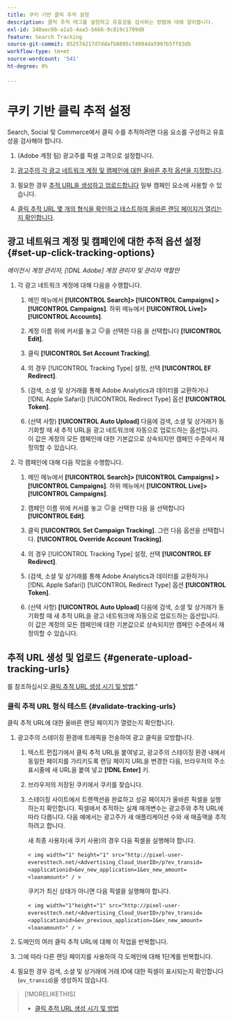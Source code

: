 ```yaml
---
title: 쿠키 기반 클릭 추적 설정
description: 클릭 추적 태그를 설정하고 유효성을 검사하는 방법에 대해 알아봅니다.
exl-id: 340aec08-a1a5-4aa5-b666-9c819c1709d0
feature: Search Tracking
source-git-commit: 052574217d7ddafb8895c74094da5997b5ff83db
workflow-type: tm+mt
source-wordcount: '541'
ht-degree: 0%

---
```


# 쿠키 기반 클릭 추적 설정

Search, Social 및 Commerce에서 클릭 수를 추적하려면 다음 요소를 구성하고 유효성을 검사해야 합니다.

1. (Adobe 계정 팀) 광고주를 픽셀 고객으로 설정합니다.

1. [광고주의 각 광고 네트워크 계정 및 캠페인에 대한 올바른 추적 옵션을 지정합니다](#set-up-click-tracking-options).

1. 필요한 경우 [추적 URL을 생성하고 업로드합니다](#generate-upload-tracking-urls) 일부 캠페인 요소에 사용할 수 있습니다.

1. [클릭 추적 URL 몇 개의 형식을 확인하고 테스트하여 올바른 랜딩 페이지가 열리는지 확인합니다](#validate-tracking-urls).

## 광고 네트워크 계정 및 캠페인에 대한 추적 옵션 설정 {#set-up-click-tracking-options}

*에이전시 계정 관리자, [!DNL Adobe] 계정 관리자 및 관리자 역할만*

1. 각 광고 네트워크 계정에 대해 다음을 수행합니다.

   1. 메인 메뉴에서 **[!UICONTROL Search]> [!UICONTROL Campaigns] >[!UICONTROL Campaigns]**. 하위 메뉴에서 **[!UICONTROL Live]>[!UICONTROL Accounts]**.

   1. 계정 이름 위에 커서를 놓고 ![메뉴 아이콘](/help/search-social-commerce/assets/arrow-dropdown-menu.png "메뉴 아이콘")을 선택한 다음 을 선택합니다 **[!UICONTROL Edit]**.

   1. 클릭 **[!UICONTROL Set Account Tracking]**.

   1. 의 경우 [!UICONTROL Tracking Type] 설정, 선택 **[!UICONTROL EF Redirect]**.

   1. (검색, 소셜 및 상거래를 통해 Adobe Analytics과 데이터를 교환하거나 [!DNL Apple Safari]) [!UICONTROL Redirect Type] 옵션 **[!UICONTROL Token]**.

   1. (선택 사항) **[!UICONTROL Auto Upload]** 다음에 검색, 소셜 및 상거래가 동기화할 때 새 추적 URL을 광고 네트워크에 자동으로 업로드하는 옵션입니다. 이 값은 계정의 모든 캠페인에 대한 기본값으로 상속되지만 캠페인 수준에서 재정의할 수 있습니다.

1. 각 캠페인에 대해 다음 작업을 수행합니다.

   1. 메인 메뉴에서 **[!UICONTROL Search]> [!UICONTROL Campaigns] >[!UICONTROL Campaigns]**. 하위 메뉴에서 **[!UICONTROL Live]>[!UICONTROL Campaigns]**.

   1. 캠페인 이름 위에 커서를 놓고 ![메뉴 아이콘](/help/search-social-commerce/assets/arrow-dropdown-menu.png "메뉴 아이콘")을 선택한 다음 을 선택합니다 **[!UICONTROL Edit]**.

   1. 클릭 **[!UICONTROL Set Campaign Tracking]**. 그런 다음 옵션을 선택합니다. **[!UICONTROL Override Account Tracking]**.

   1. 의 경우 [!UICONTROL Tracking Type] 설정, 선택 **[!UICONTROL EF Redirect]**.

   1. (검색, 소셜 및 상거래를 통해 Adobe Analytics과 데이터를 교환하거나 [!DNL Apple Safari]) [!UICONTROL Redirect Type] 옵션 **[!UICONTROL Token]**.

   1. (선택 사항) **[!UICONTROL Auto Upload]** 다음에 검색, 소셜 및 상거래가 동기화할 때 새 추적 URL을 광고 네트워크에 자동으로 업로드하는 옵션입니다. 이 값은 계정의 모든 캠페인에 대한 기본값으로 상속되지만 캠페인 수준에서 재정의할 수 있습니다.

## 추적 URL 생성 및 업로드 {#generate-upload-tracking-urls}

를 참조하십시오.[클릭 추적 URL 생성 시기 및 방법](/help/search-social-commerce/tracking/click-tracking-ways-to-generate.md).&quot;

### 클릭 추적 URL 형식 테스트 {#validate-tracking-urls}

클릭 추적 URL에 대한 올바른 랜딩 페이지가 열렸는지 확인합니다.

1. 광고주의 스테이징 환경에 트래픽을 전송하여 광고 클릭을 모방합니다.

   1. 텍스트 편집기에서 클릭 추적 URL을 붙여넣고, 광고주의 스테이징 환경 내에서 동일한 페이지를 가리키도록 랜딩 페이지 URL을 변경한 다음, 브라우저의 주소 표시줄에 새 URL을 붙여 넣고 **[!DNL Enter]** 키.

   1. 브라우저의 저장된 쿠키에서 쿠키를 찾습니다.

   1. 스테이징 사이트에서 트랜잭션을 완료하고 성공 페이지가 올바른 픽셀을 실행하는지 확인합니다. 픽셀에서 추적하는 실제 매개변수는 광고주와 추적 URL에 따라 다릅니다. 다음 예에서는 광고주가 새 애플리케이션 수와 새 매출액을 추적하려고 합니다.

      새 최종 사용자(새 쿠키 사용)의 경우 다음 픽셀을 실행해야 합니다.

      `< img width="1" height="1" src="http://pixel-user-everesttech.net/<Advertising_Cloud_UserID>/p?ev_transid=<applicationid>&ev_new_application=1&ev_new_amount=<loanamount>" / >`

      쿠키가 최신 상태가 아니면 다음 픽셀을 실행해야 합니다.

      `< img width="1"height="1" src="http://pixel-user-everesttech.net/<Advertising_Cloud_UserID>/p?ev_transid=<applicationid>&ev_previous_application=1&ev_new_amount=<loanamount>" / >`


1. 도메인의 여러 클릭 추적 URL에 대해 이 작업을 반복합니다.

1. 그에 따라 다른 랜딩 페이지를 사용하여 각 도메인에 대해 1단계를 반복합니다.

1. 필요한 경우 검색, 소셜 및 상거래에 거래 ID에 대한 픽셀이 표시되는지 확인합니다(`ev_transid`)을 생성하지 않습니다.

>[!MORELIKETHIS]
>
>* [클릭 추적 URL 생성 시기 및 방법](/help/search-social-commerce/tracking/click-tracking-ways-to-generate.md)
